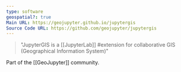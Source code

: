 ```yaml
---
type: software
geospatial?: true
Main URL: https://geojupyter.github.io/jupytergis
Source Code URL: https://github.com/geojupyter/jupytergis
---
```

> "JupyterGIS is a [[JupyterLab]] #extension for collaborative GIS (Geographical Information System)"

Part of the [[GeoJupyter]] community.